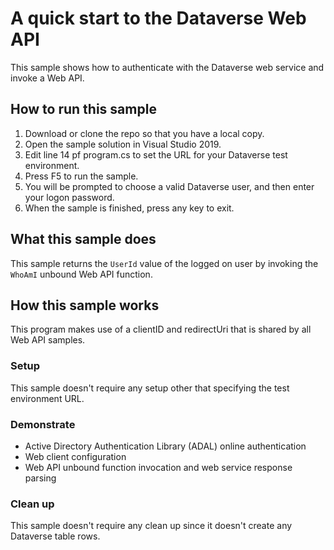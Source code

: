 ﻿# A quick start to the Dataverse Web API

This sample shows how to authenticate with the Dataverse web service and invoke a Web API.

## How to run this sample

1. Download or clone the repo so that you have a local copy.
1. Open the sample solution in Visual Studio 2019.
1. Edit line 14 pf program.cs to set the URL for your Dataverse test environment.
1. Press F5 to run the sample.
1. You will be prompted to choose a valid Dataverse user, and then enter your logon password.
1. When the sample is finished, press any key to exit.

## What this sample does

This sample returns the `UserId` value of the logged on user by invoking the `WhoAmI` unbound Web API function.

## How this sample works

This program makes use of a clientID and redirectUri that is shared by all Web API samples.

### Setup

This sample doesn't require any setup other that specifying the test environment URL.

### Demonstrate

- Active Directory Authentication Library (ADAL) online authentication
- Web client configuration
- Web API unbound function invocation and web service response parsing

### Clean up

This sample doesn't require any clean up since it doesn't create any Dataverse table rows.
